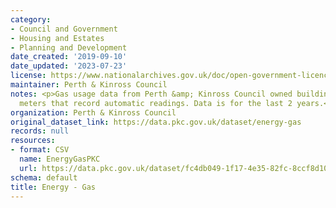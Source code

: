 ```yaml
---
category:
- Council and Government
- Housing and Estates
- Planning and Development
date_created: '2019-09-10'
date_updated: '2023-07-23'
license: https://www.nationalarchives.gov.uk/doc/open-government-licence/version/3/
maintainer: Perth & Kinross Council
notes: <p>Gas usage data from Perth &amp; Kinross Council owned buildings fitted with
  meters that record automatic readings. Data is for the last 2 years.</p>
organization: Perth & Kinross Council
original_dataset_link: https://data.pkc.gov.uk/dataset/energy-gas
records: null
resources:
- format: CSV
  name: EnergyGasPKC
  url: https://data.pkc.gov.uk/dataset/fc4db049-1f17-4e35-82fc-8ccf8d101ec1/resource/9b1271cf-5b26-4b29-9468-efb22cbf1256/download/energygas.csv
schema: default
title: Energy - Gas
---
```

